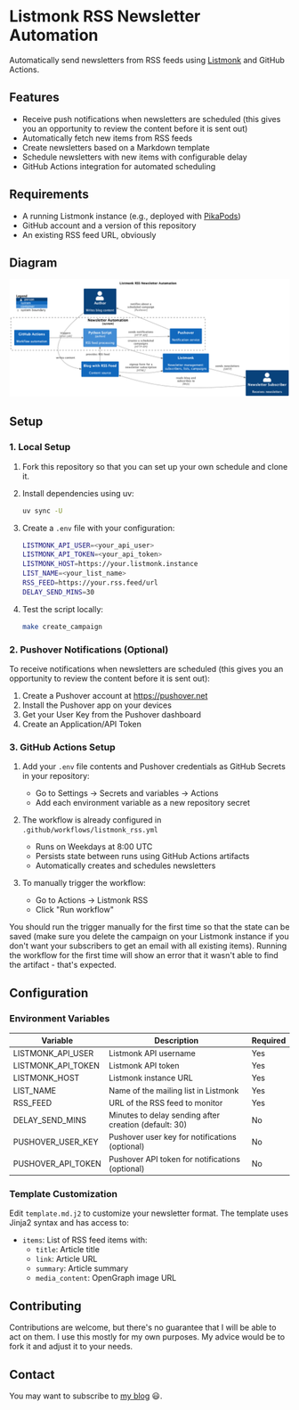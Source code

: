 # Listmonk RSS Newsletter Automation

Automatically send newsletters from RSS feeds using
[Listmonk](https://listmonk.app) and GitHub Actions.

## Features

- Receive push notifications when newsletters are scheduled (this gives you an
  opportunity to review the content before it is sent out)
- Automatically fetch new items from RSS feeds
- Create newsletters based on a Markdown template
- Schedule newsletters with new items with configurable delay
- GitHub Actions integration for automated scheduling

## Requirements

- A running Listmonk instance (e.g., deployed with
  [PikaPods](https://www.pikapods.com))
- GitHub account and a version of this repository
- An existing RSS feed URL, obviously

## Diagram

![Architecture](assets/C4/architecture.png)

## Setup

### 1. Local Setup

1. Fork this repository so that you can set up your own schedule and clone it.

2. Install dependencies using uv:
   ```bash
   uv sync -U
   ```

3. Create a `.env` file with your configuration:
   ```bash
   LISTMONK_API_USER=<your_api_user>
   LISTMONK_API_TOKEN=<your_api_token>
   LISTMONK_HOST=https://your.listmonk.instance
   LIST_NAME=<your_list_name>
   RSS_FEED=https://your.rss.feed/url
   DELAY_SEND_MINS=30
   ```

4. Test the script locally:
   ```bash
   make create_campaign
   ```

### 2. Pushover Notifications (Optional)

To receive notifications when newsletters are scheduled (this gives you an
  opportunity to review the content before it is sent out):

1. Create a Pushover account at https://pushover.net
2. Install the Pushover app on your devices
3. Get your User Key from the Pushover dashboard
4. Create an Application/API Token

### 3. GitHub Actions Setup

1. Add your `.env` file contents and Pushover credentials as GitHub Secrets in your repository:
   - Go to Settings → Secrets and variables → Actions
   - Add each environment variable as a new repository secret

2. The workflow is already configured in `.github/workflows/listmonk_rss.yml`
   - Runs on Weekdays at 8:00 UTC
   - Persists state between runs using GitHub Actions artifacts
   - Automatically creates and schedules newsletters

3. To manually trigger the workflow:
   - Go to Actions → Listmonk RSS
   - Click "Run workflow"

You should run the trigger manually for the first time so that the state can be
saved (make sure you delete the campaign on your Listmonk instance if you don't
want your subscribers to get an email with all existing items). Running the
workflow for the first time will show an error that it wasn't able to find the
artifact - that's expected.

## Configuration

### Environment Variables

| Variable              | Description                                      | Required |
|-----------------------|--------------------------------------------------|----------|
| LISTMONK_API_USER     | Listmonk API username                            | Yes      |
| LISTMONK_API_TOKEN    | Listmonk API token                               | Yes      |
| LISTMONK_HOST         | Listmonk instance URL                            | Yes      |
| LIST_NAME             | Name of the mailing list in Listmonk             | Yes      |
| RSS_FEED              | URL of the RSS feed to monitor                   | Yes      |
| DELAY_SEND_MINS        | Minutes to delay sending after creation (default: 30) | No       |
| PUSHOVER_USER_KEY     | Pushover user key for notifications (optional)   | No       |
| PUSHOVER_API_TOKEN    | Pushover API token for notifications (optional)  | No       |

### Template Customization

Edit `template.md.j2` to customize your newsletter format. The template uses Jinja2 syntax and has access to:

- `items`: List of RSS feed items with:
  - `title`: Article title
  - `link`: Article URL
  - `summary`: Article summary
  - `media_content`: OpenGraph image URL


## Contributing

Contributions are welcome, but there's no guarantee that I will be able to act on them. I
use this mostly for my own purposes. My advice would be to fork it and
adjust it to your needs.

## Contact

You may want to subscribe to [my blog](https://blog.heuel.org) 😃.
